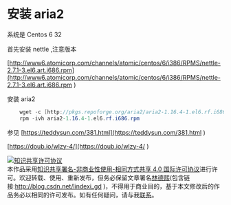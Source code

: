 
# 安装 aria2


<!--more-->



<div id="toc"></div>

系统是 Centos 6 32

首先安装 nettle ,注意版本

[http://www6.atomicorp.com/channels/atomic/centos/6/i386/RPMS/nettle-2.7.1-3.el6.art.i686.rpm](http://www6.atomicorp.com/channels/atomic/centos/6/i386/RPMS/nettle-2.7.1-3.el6.art.i686.rpm )

安装 aria2


```csharp
    wget -c [http://pkgs.repoforge.org/aria2/aria2-1.16.4-1.el6.rf.i686.rpm](http://pkgs.repoforge.org/aria2/aria2-1.16.4-1.el6.rf.i686.rpm )
    rpm -ivh aria2-1.16.4-1.el6.rf.i686.rpm
```




参见 [https://teddysun.com/381.html](https://teddysun.com/381.html )

[https://doub.io/wlzy-4/](https://doub.io/wlzy-4/ )




<a rel="license" href="http://creativecommons.org/licenses/by-nc-sa/4.0/"><img alt="知识共享许可协议" style="border-width:0" src="https://licensebuttons.net/l/by-nc-sa/4.0/88x31.png" /></a><br />本作品采用<a rel="license" href="http://creativecommons.org/licenses/by-nc-sa/4.0/">知识共享署名-非商业性使用-相同方式共享 4.0 国际许可协议</a>进行许可。欢迎转载、使用、重新发布，但务必保留文章署名[林德熙](http://blog.csdn.net/lindexi_gd)(包含链接:http://blog.csdn.net/lindexi_gd )，不得用于商业目的，基于本文修改后的作品务必以相同的许可发布。如有任何疑问，请与我[联系](mailto:lindexi_gd@163.com)。